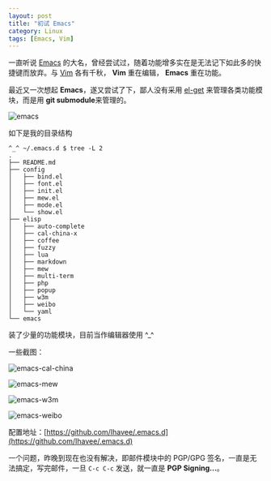 ```yaml
---
layout: post
title: "初试 Emacs"
category: Linux
tags: [Emacs, Vim]
---
```


一直听说 [Emacs](http://www.gnu.org/software/emacs/) 的大名，曾经尝试过，随着功能增多实在是无法记下如此多的快捷键而放弃。与 [Vim](http://www.vim.org/) 各有千秋， **Vim** 重在编辑， **Emacs** 重在功能。

最近又一次想起 **Emacs**，遂又尝试了下，鄙人没有采用 [el-get](https://github.com/dimitri/el-get) 来管理各类功能模块，而是用 **git submodule**来管理的。

![emacs](http://cdn.09hd.com/images/2013/09/emacs.png "emacs")

如下是我的目录结构

<!-- more -->
```
^_^ ~/.emacs.d $ tree -L 2
.
├── README.md
├── config
│   ├── bind.el
│   ├── font.el
│   ├── init.el
│   ├── mew.el
│   ├── mode.el
│   └── show.el
├── elisp
│   ├── auto-complete
│   ├── cal-china-x
│   ├── coffee
│   ├── fuzzy
│   ├── lua
│   ├── markdown
│   ├── mew
│   ├── multi-term
│   ├── php
│   ├── popup
│   ├── w3m
│   ├── weibo
│   └── yaml
└── emacs
```

装了少量的功能模块，目前当作编辑器使用 ^_^

一些截图：

![emacs-cal-china](http://cdn.09hd.com/images/2013/09/emacs-cal-china.png "emacs-cal-china")

![emacs-mew](http://cdn.09hd.com/images/2013/09/emacs-mew.png "emacs-mew")

![emacs-w3m](http://cdn.09hd.com/images/2013/09/emacs-w3m.png "emacs-w3m")

![emacs-weibo](http://cdn.09hd.com/images/2013/09/emacs-weibo.png "emacs-weibo")

配置地址：[https://github.com/Ihavee/.emacs.d](https://github.com/Ihavee/.emacs.d)

一个问题，昨晚到现在也没有解决，即邮件模块中的 PGP/GPG 签名，一直是无法搞定，写完邮件，一旦 `C-c C-c` 发送，就一直是 **PGP Signing...**。
